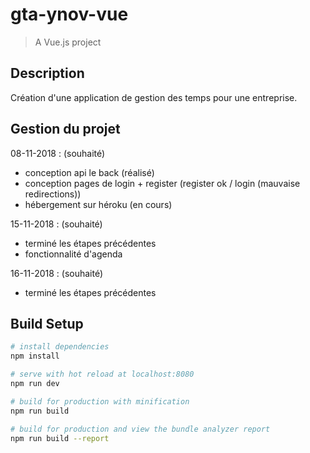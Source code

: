 # gta-ynov-vue

> A Vue.js project

## Description
Création d'une application de gestion des temps pour une entreprise.

## Gestion du projet
08-11-2018 :
(souhaité)
- conception api le back (réalisé)
- conception pages de login + register (register ok / login (mauvaise redirections))
- hébergement sur héroku (en cours)

15-11-2018 :
(souhaité)
- terminé les étapes précédentes
- fonctionnalité d'agenda

16-11-2018 :
(souhaité)
- terminé les étapes précédentes

## Build Setup

``` bash
# install dependencies
npm install

# serve with hot reload at localhost:8080
npm run dev

# build for production with minification
npm run build

# build for production and view the bundle analyzer report
npm run build --report
```
